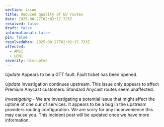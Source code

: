 ```yaml
---
section: issue
title: Reduced quality of EU routes
date: 2025-08-27T02:02:17.725Z
resolved: false
draft: false
informational: false
pin: false
resolvedWhen: 2025-08-27T02:02:17.733Z
affected:
  - AMS1
  - LON1
severity: disrupted
---
```

*Update* Appears to be a GTT fault. Fault ticket has been opened.

*Update* Investigation continues upstream. This issue only appears to affect Premium Anycast customers. Standard Anycast routes seem unaffected.


*Investigating* - We are investigating a potential issue that might affect the uptime of one our of services. It appears to be a bug in the upstream providers routing configuration. We are sorry for any inconvenience this may cause you. This incident post will be updated once we have more information.